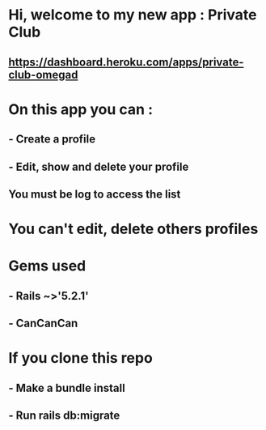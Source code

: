 # Hi, welcome to my new app : Private Club

## https://dashboard.heroku.com/apps/private-club-omegad

# On this app you can :
## - Create a profile 
## - Edit, show and delete your profile
## You must be log to access the list

# You can't edit, delete others profiles

# Gems used

## - Rails ~>'5.2.1'
## - CanCanCan

# If you clone this repo
## - Make a bundle install
## - Run rails db:migrate
